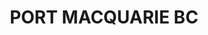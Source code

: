 ---
lastmod: '2025-04-06T06:05:20+00:00'
latitude: -31.439614
layout: suburb
longitude: 152.87253
postcode: '2444'
state: NSW
title: PORT MACQUARIE BC
url: /nsw/port-macquarie-bc/
---